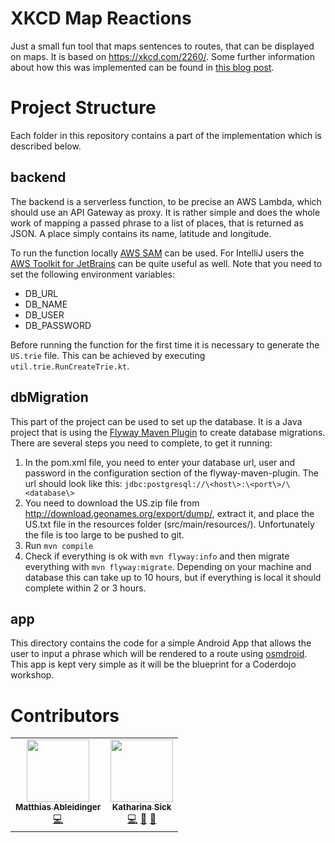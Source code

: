 # XKCD Map Reactions
Just a small fun tool that maps sentences to routes, that can be displayed on maps. It is based on https://xkcd.com/2260/. Some further information about how this was implemented can be found in [this blog post](https://ksick.dev/implementing-xkcds-map-reactions).

# Project Structure
Each folder in this repository contains a part of the implementation which is described below. 

## backend
The backend is a serverless function, to be precise an AWS Lambda, which should use an API Gateway as proxy. It is rather simple and does the whole work of mapping a passed phrase to a list of places, that is returned as JSON. A place simply contains its name, latitude and longitude. 

To run the function locally [AWS SAM](https://docs.aws.amazon.com/serverless-application-model/latest/developerguide/serverless-test-and-debug.html) can be used. For IntelliJ users the [AWS Toolkit for JetBrains](https://docs.aws.amazon.com/toolkit-for-jetbrains/latest/userguide/welcome.html) can be quite useful as well. Note that you need to set the following environment variables:

* DB_URL	
* DB_NAME
* DB_USER
* DB_PASSWORD

Before running the function for the first time it is necessary to generate the `US.trie` file. This can be achieved by executing `util.trie.RunCreateTrie.kt`.

## dbMigration
This part of the project can be used to set up the database. It is a Java project that is using the [Flyway Maven Plugin](https://flywaydb.org/getstarted/firststeps/maven) to create database migrations. There are several steps you need to complete, to get it running:

1. In the pom.xml file, you need to enter your database url, user and password in the configuration section of the flyway-maven-plugin. The url should look like this: `jdbc:postgresql://\<host\>:\<port\>/\<database\>`
2. You need to download the US.zip file from http://download.geonames.org/export/dump/, extract it, and place the US.txt file in the resources folder (src/main/resources/). Unfortunately the file is too large to be pushed to git.
3. Run `mvn compile`
4. Check if everything is ok with `mvn flyway:info` and then migrate everything with `mvn flyway:migrate`. Depending on your machine and database this can take up to 10 hours, but if everything is local it should complete within 2 or 3 hours.

## app
This directory contains the code for a simple Android App that allows the user to input a phrase which will be rendered to a route using [osmdroid](https://github.com/osmdroid/osmdroid). This app is kept very simple as it will be the blueprint for a Coderdojo workshop.

# Contributors
<!-- ALL-CONTRIBUTORS-LIST:START - Do not remove or modify this section -->
<!-- prettier-ignore-start -->
<!-- markdownlint-disable -->
<table>
  <tr>
    <td align="center"><a href="https://github.com/kadhonn"><img src="https://avatars3.githubusercontent.com/u/6959841?v=4" width="100px;" alt=""/><br /><sub><b>Matthias Ableidinger</b></sub></a><br /><a href="https://github.com/KatharinaSick/xkcd-map-reactions/commits?author=kadhonn" title="Code">💻</a></td>
    <td align="center"><a href="https://github.com/KatharinaSick"><img src="https://avatars2.githubusercontent.com/u/9420018?v=4" width="100px;" alt=""/><br /><sub><b>Katharina Sick</b></sub></a><br /><a href="https://github.com/KatharinaSick/xkcd-map-reactions/commits?author=KatharinaSick" title="Code">💻</a> <a href="#blog-KatharinaSick" title="Blogposts">📝</a> <a href="#ideas-KatharinaSick" title="Ideas, Planning, & Feedback">🤔</a></td>
  </tr>
</table>

<!-- markdownlint-enable -->
<!-- prettier-ignore-end -->
<!-- ALL-CONTRIBUTORS-LIST:END -->

